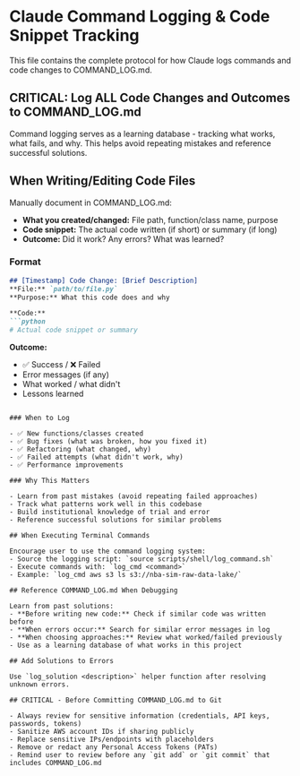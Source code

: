 # Claude Command Logging & Code Snippet Tracking

This file contains the complete protocol for how Claude logs commands and code changes to COMMAND_LOG.md.

## CRITICAL: Log ALL Code Changes and Outcomes to COMMAND_LOG.md

Command logging serves as a learning database - tracking what works, what fails, and why. This helps avoid repeating mistakes and reference successful solutions.

## When Writing/Editing Code Files

Manually document in COMMAND_LOG.md:
- **What you created/changed:** File path, function/class name, purpose
- **Code snippet:** The actual code written (if short) or summary (if long)
- **Outcome:** Did it work? Any errors? What was learned?

### Format

```markdown
## [Timestamp] Code Change: [Brief Description]
**File:** `path/to/file.py`
**Purpose:** What this code does and why

**Code:**
```python
# Actual code snippet or summary
```

**Outcome:**
- ✅ Success / ❌ Failed
- Error messages (if any)
- What worked / what didn't
- Lessons learned
```

### When to Log

- ✅ New functions/classes created
- ✅ Bug fixes (what was broken, how you fixed it)
- ✅ Refactoring (what changed, why)
- ✅ Failed attempts (what didn't work, why)
- ✅ Performance improvements

### Why This Matters

- Learn from past mistakes (avoid repeating failed approaches)
- Track what patterns work well in this codebase
- Build institutional knowledge of trial and error
- Reference successful solutions for similar problems

## When Executing Terminal Commands

Encourage user to use the command logging system:
- Source the logging script: `source scripts/shell/log_command.sh`
- Execute commands with: `log_cmd <command>`
- Example: `log_cmd aws s3 ls s3://nba-sim-raw-data-lake/`

## Reference COMMAND_LOG.md When Debugging

Learn from past solutions:
- **Before writing new code:** Check if similar code was written before
- **When errors occur:** Search for similar error messages in log
- **When choosing approaches:** Review what worked/failed previously
- Use as a learning database of what works in this project

## Add Solutions to Errors

Use `log_solution <description>` helper function after resolving unknown errors.

## CRITICAL - Before Committing COMMAND_LOG.md to Git

- Always review for sensitive information (credentials, API keys, passwords, tokens)
- Sanitize AWS account IDs if sharing publicly
- Replace sensitive IPs/endpoints with placeholders
- Remove or redact any Personal Access Tokens (PATs)
- Remind user to review before any `git add` or `git commit` that includes COMMAND_LOG.md